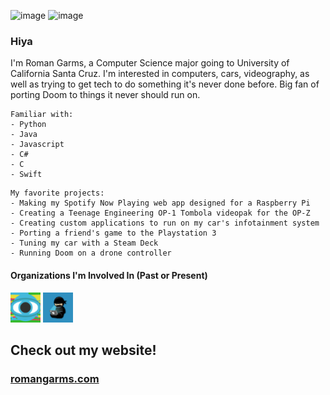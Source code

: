 ![image](Banner.png)
![image](Banner2.png)

### Hiya

I'm Roman Garms, a Computer Science major going to University of California Santa Cruz. I'm interested in computers, cars, videography, as well as trying to get tech to do something it's never done before. Big fan of porting Doom to things it never should run on.

```
Familiar with:
- Python
- Java
- Javascript
- C#
- C
- Swift
```

```
My favorite projects:
- Making my Spotify Now Playing web app designed for a Raspberry Pi
- Creating a Teenage Engineering OP-1 Tombola videopak for the OP-Z
- Creating custom applications to run on my car's infotainment system
- Porting a friend's game to the Playstation 3
- Tuning my car with a Steam Deck
- Running Doom on a drone controller
```
#### Organizations I'm Involved In (Past or Present)
[<img src="VideolabCreators.png" width="48">](https://github.com/Videolab-Creators-Group)
[<img src="CodeNinjas.png" width="48">](https://github.com/CNSeattle)

## Check out my website!
### [romangarms.com](romangarms.com)
